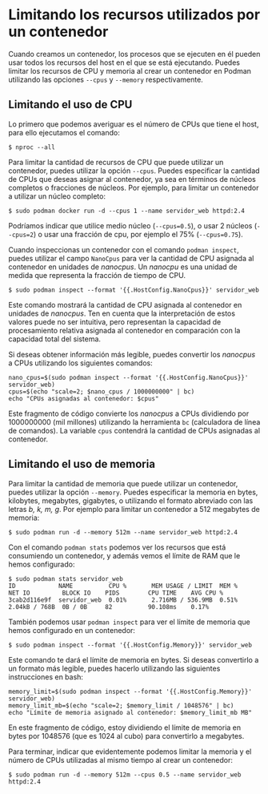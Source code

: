 # Limitando los recursos utilizados por un contenedor

Cuando creamos un contenedor, los procesos que se ejecuten en él pueden usar todos los recursos del host en el que se está ejecutando. Puedes limitar los recursos de CPU y memoria al crear un contenedor en Podman utilizando las opciones `--cpus` y `--memory` respectivamente. 

## Limitando el uso de CPU

Lo primero que podemos averiguar es el número de CPUs que tiene el host, para ello ejecutamos el comando:

```
$ nproc --all
```

Para limitar la cantidad de recursos de CPU que puede utilizar un contenedor, puedes utilizar la opción `--cpus`. Puedes especificar la cantidad de CPUs que deseas asignar al contenedor, ya sea en términos de núcleos completos o fracciones de núcleos. Por ejemplo, para limitar un contenedor a utilizar un núcleo completo:

```
$ sudo podman docker run -d --cpus 1 --name servidor_web httpd:2.4
```

Podríamos indicar que utilice medio núcleo (`--cpus=0.5`), o usar 2 núcleos (`--cpus=2`) o usar una fracción de cpu, por ejemplo el 75% (`--cpus=0.75`).

Cuando inspeccionas un contenedor con el comando `podman inspect`, puedes utilizar el campo `NanoCpus` para ver la cantidad de CPU asignada al contenedor en unidades de *nanocpus*. Un *nanocpu* es una unidad de medida que representa la fracción de tiempo de CPU.

```
$ sudo podman inspect --format '{{.HostConfig.NanoCpus}}' servidor_web
```

Este comando mostrará la cantidad de CPU asignada al contenedor en unidades de *nanocpus*. Ten en cuenta que la interpretación de estos valores puede no ser intuitiva, pero representan la capacidad de procesamiento relativa asignada al contenedor en comparación con la capacidad total del sistema.

Si deseas obtener información más legible, puedes convertir los *nanocpus* a CPUs utilizando los siguientes comandos:

```
nano_cpus=$(sudo podman inspect --format '{{.HostConfig.NanoCpus}}' servidor_web)
cpus=$(echo "scale=2; $nano_cpus / 1000000000" | bc)
echo "CPUs asignadas al contenedor: $cpus"
```

Este fragmento de código convierte los *nanocpus* a CPUs dividiendo por 1000000000 (mil millones) utilizando la herramienta `bc` (calculadora de línea de comandos). La variable `cpus` contendrá la cantidad de CPUs asignadas al contenedor.


## Limitando el uso de memoria


Para limitar la cantidad de memoria que puede utilizar un contenedor, puedes utilizar la opción `--memory`. Puedes especificar la memoria en bytes, kilobytes, megabytes, gigabytes, o utilizando el formato abreviado con las letras *b, k, m, g*. Por ejemplo para limitar un contenedor a 512 megabytes de memoria:

```
$ sudo podman run -d --memory 512m --name servidor_web httpd:2.4
```

Con el comando `podman stats` podemos ver los recursos que está consumiendo un contenedor, y además vemos el límite de RAM que le hemos configurado:

```
$ sudo podman stats servidor_web
ID            NAME          CPU %       MEM USAGE / LIMIT  MEM %       NET IO         BLOCK IO    PIDS        CPU TIME    AVG CPU %
3cab2d116e9f  servidor_web  0.01%       2.716MB / 536.9MB  0.51%       2.04kB / 768B  0B / 0B     82          90.108ms    0.17%
```

También podemos usar `podman inspect` para ver el límite de memoria que hemos configurado en un contenedor:

```
$ sudo podman inspect --format '{{.HostConfig.Memory}}' servidor_web
```

Este comando te dará el límite de memoria en bytes. Si deseas convertirlo a un formato más legible, puedes hacerlo utilizando las siguientes instrucciones en bash:

```
memory_limit=$(sudo podman inspect --format '{{.HostConfig.Memory}}' servidor_web)
memory_limit_mb=$(echo "scale=2; $memory_limit / 1048576" | bc)
echo "Límite de memoria asignado al contenedor: $memory_limit_mb MB"
```

En este fragmento de código, estoy dividiendo el límite de memoria en bytes por 1048576 (que es 1024 al cubo) para convertirlo a megabytes.

Para terminar, indicar que evidentemente podemos limitar la memoria y el número de CPUs utilizadas al mismo tiempo al crear un contenedor:

```
$ sudo podman run -d --memory 512m --cpus 0.5 --name servidor_web httpd:2.4
```
